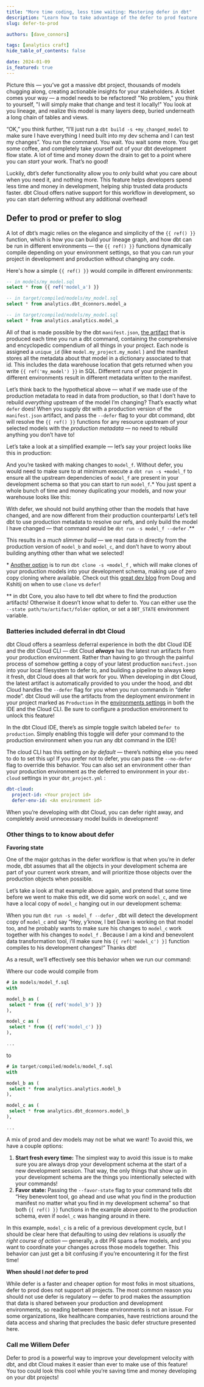 ```yaml
---
title: "More time coding, less time waiting: Mastering defer in dbt"
description: "Learn how to take advantage of the defer to prod feature in dbt Cloud"
slug: defer-to-prod

authors: [dave_connors]

tags: [analytics craft]
hide_table_of_contents: false

date: 2024-01-09
is_featured: true
---
```


Picture this — you’ve got a massive dbt project, thousands of models chugging along, creating actionable insights for your stakeholders. A ticket comes your way &mdash; a model needs to be refactored! "No problem," you think to yourself, "I will simply make that change and test it locally!" You look at you lineage, and realize this model is many layers deep, buried underneath a long chain of tables and views.

“OK,” you think further, “I’ll just run a `dbt build -s +my_changed_model` to make sure I have everything I need built into my dev schema and I can test my changes”. You run the command. You wait. You wait some more. You get some coffee, and completely take yourself out of your dbt development flow state. A lot of time and money down the drain to get to a point where you can *start* your work. That’s no good!

Luckily, dbt’s defer functionality allow you to *only* build what you care about when you need it, and nothing more. This feature helps developers spend less time and money in development, helping ship trusted data products faster. dbt Cloud offers native support for this workflow in development, so you can start deferring without any additional overhead!
<!-- truncate -->
## Defer to prod or prefer to slog

A lot of dbt’s magic relies on the elegance and simplicity of the `{{ ref() }}` function, which is how you can build your lineage graph, and how dbt can be run in different environments &mdash; the `{{ ref() }}` functions dynamically compile depending on your environment settings, so that you can run your project in development and production without changing any code. 

Here's how a simple `{{ ref() }}` would compile in different environments:

<Tabs defaultValue="Raw Model Code">

  <TabItem value="Raw Model Code">

  ```sql
  -- in models/my_model.sql
  select * from {{ ref('model_a') }}
  ```
  </TabItem>

  <TabItem value="Compiled in Dev">

  ```sql
  -- in target/compiled/models/my_model.sql
  select * from analytics.dbt_dconnors.model_a
  ```
  </TabItem>

  <TabItem value="Compiled in Prod">

  ```sql
  -- in target/compiled/models/my_model.sql
  select * from analytics.analytics.model_a
  ```
  </TabItem>

</Tabs>

All of that is made possible by the dbt `manifest.json`, [the artifact](https://docs.getdbt.com/reference/artifacts/manifest-json) that is produced each time you run a dbt command, containing the comprehensive and encyclopedic compendium of all things in your project. Each node is assigned a `unique_id` (like `model.my_project.my_model` ) and the manifest stores all the metadata about that model in a dictionary associated to that id. This includes the data warehouse location that gets returned when you write `{{ ref('my_model') }}` in SQL. Different runs of your project in different environments result in different metadata written to the manifest.

Let’s think back to the hypothetical above &mdash; what if we made use of the production metadata to read in data from production, so that I don’t have to rebuild *everything* upstream of the model I’m changing? That’s exactly what `defer` does! When you supply dbt with a production version of the `manifest.json` artifact, and pass the `--defer` flag to your dbt command, dbt will resolve the `{{ ref() }}` functions for any resource upstream of your selected models with the *production metadata* — no need to rebuild anything you don’t have to!

Let’s take a look at a simplified example &mdash; let’s say your project looks like this in production:

<Lightbox src="/img/blog/2024-01-09-defer-in-development/prod-environment-plain.png" width="85%" title="A simplified dbt project running in production." />

And you’re tasked with making changes to `model_f`. Without defer, you would need to make sure to at minimum execute a `dbt run -s +model_f` to ensure all the upstream dependencies of `model_f` are present in your development schema so that you can start to run `model_f`.* You just spent a whole bunch of time and money duplicating your models, and now your warehouse looks like this:

<Lightbox src="/img/blog/2024-01-09-defer-in-development/prod-and-dev-full.png" width="85%" title="The whole project has been rebuilt into the dev schema, which can be time consuming and expensive!" />

With defer, we should not build anything other than the models that have changed, and are now different from their production counterparts! Let’s tell dbt to use production metadata to resolve our refs, and only build the model I have changed &mdash; that command would be `dbt run -s model_f --defer` .**

<Lightbox src="/img/blog/2024-01-09-defer-in-development/prod-and-dev-defer.png" width="85%" title="Using defer, we can only build one single model" />

This results in a *much slimmer build* &mdash; we read data in directly from the production version of `model_b` and `model_c`, and don’t have to worry about building anything other than what we selected!

\* [Another option](https://docs.getdbt.com/reference/commands/clone) is to run `dbt clone -s +model_f` , which will make clones of your production models into your development schema, making use of zero copy cloning where available. Check out this [great dev blog](https://docs.getdbt.com/blog/to-defer-or-to-clone) from Doug and Kshitij on when to use `clone` vs `defer`!

** in dbt Core, you also have to tell dbt where to find the production artifacts! Otherwise it doesn’t know what to defer to. You can either use the `--state path/to/artifact/folder` option, or set a `DBT_STATE` environment variable.

### Batteries included deferral in dbt Cloud

dbt Cloud offers a seamless deferral experience in both the dbt Cloud IDE and the dbt Cloud CLI — dbt Cloud ***always*** has the latest run artifacts from your production environment. Rather than having to go through the painful process of somehow getting a copy of your latest production `manifest.json` into your local filesystem to defer to, and building a pipeline to always keep it fresh, dbt Cloud does all that work for you. When developing in dbt Cloud, the latest artifact is automatically provided to you under the hood, and dbt Cloud handles the `--defer` flag for you when you run commands in “defer mode”. dbt Cloud will use the artifacts from the deployment environment in your project marked as `Production` in the [environments settings](https://docs.getdbt.com/docs/deploy/deploy-environments#set-as-production-environment) in both the IDE and the Cloud CLI. Be sure to configure a production environment to unlock this feature!

In the dbt Cloud IDE, there’s as simple toggle switch labeled `Defer to production`. Simply enabling this toggle will defer your command to the production environment when you run any dbt command in the IDE!

<Lightbox src="/img/blog/2024-01-09-defer-in-development/defer-toggle.png" title="The defer to prod toggle in the IDE" />

The cloud CLI has this setting *on by default* — there’s nothing else you need to do to set this up! If you prefer not to defer, you can pass the `--no-defer` flag to override this behavior. You can also set an environment other than your production environment as the deferred to environment in your `dbt-cloud` settings in your `dbt_project.yml` :

```yaml
dbt-cloud:
  project-id: <Your project id>
  defer-env-id: <An environment id>
```

When you’re developing with dbt Cloud, you can defer right away, and completely avoid unnecessary model builds in development!

### Other things to to know about defer

**Favoring state**

One of the major gotchas in the defer workflow is that when you’re in defer mode, dbt assumes that all the objects in your development schema are part of your current work stream, and will prioritize those objects over the production objects when possible.

Let’s take a look at that example above again, and pretend that some time before we went to make this edit, we did some work on `model_c`, and we have a local copy of `model_c` hanging out in our development schema:

<Lightbox src="/img/blog/2024-01-09-defer-in-development/prod-and-dev-model-c.png" width="85%" title="Hypothetical starting point, with a development copy of model_c in the development schema at the start of the development cycle." />

When you run `dbt run -s model_f --defer` , dbt will detect the development copy of `model_c` and say “Hey, y’know, I bet Dave is working on that model too, and he probably wants to make sure his changes to `model_c` work together with his changes to `model_f` . Because I am a kind and benevolent data transformation tool, i’ll make sure his `{{ ref('model_c') }]` function compiles to his development changes!” Thanks dbt!

As a result, we’ll effectively see this behavior when we run our command:

<Lightbox src="/img/blog/2024-01-09-defer-in-development/prod-and-dev-mixed.png" width="85%" title="With a development version of model_a in our dev schema, dbt will preferentially use that version instead of deferring" />

Where our code would compile from

```sql
# in models/model_f.sql
with 

model_b as (
 select * from {{ ref('model_b') }}
),

model_c as (
 select * from {{ ref('model_c') }}
),

...
```

to

```sql
# in target/compiled/models/model_f.sql
with 

model_b as (
 select * from analytics.analytics.model_b
),

model_c as (
 select * from analytics.dbt_dconnors.model_b
),

...
```

A mix of prod and dev models may not be what we want! To avoid this, we have a couple options:

1. **Start fresh every time:** The simplest way to avoid this issue is to make sure you are always drop your development schema at the start of a new development session. That way, the only things that show up in your development schema are the things you intentionally selected with your commands!
2. **Favor state:** Passing the `--favor-state` flag to your command tells dbt “Hey benevolent tool, go ahead and use what you find in the production manifest no matter what you find in my development schema” so that both `{{ ref() }}` functions in the example above point to the production schema, even if `model_c` was hanging around in there.

In this example, `model_c` is a relic of a previous development cycle, but I should be clear here that defaulting to using dev relations is *usually the right course of action* &mdash; generally, a dbt PR spans a few models, and you want to coordinate your changes across those models together. This behavior can just get a bit confusing if you’re encountering it for the first time!

**When should I *not* defer to prod**

While defer is a faster and cheaper option for most folks in most situations, defer to prod does not support all projects. The most common reason you should not use defer is regulatory &mdash; defer to prod makes the assumption that data is shared between your production and development environments, so reading between these environments is not an issue. For some organizations, like healthcare companies, have restrictions around the data access and sharing that precludes the basic defer structure presented here.

### Call me Willem Defer

<Lightbox src="/img/blog/2024-01-09-defer-in-development/willem.png" title="Willem Dafoe after using the `-—defer` flag" />

Defer to prod is a powerful way to improve your development velocity with dbt, and dbt Cloud makes it easier than ever to make use of this feature! You too could look this cool while you’re saving time and money developing on your dbt projects!
